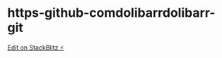 # https-github-comdolibarrdolibarr-git

[Edit on StackBlitz ⚡️](https://stackblitz.com/edit/angular-ivy-q5ko6z)